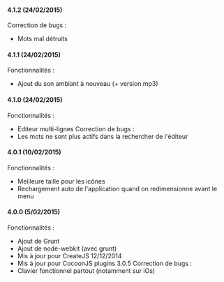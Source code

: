 #### 4.1.2 (24/02/2015)
Correction de bugs :
* Mots mal détruits

#### 4.1.1 (24/02/2015)
Fonctionnalités :
* Ajout du son ambiant à nouveau (+ version mp3)

#### 4.1.0 (24/02/2015)
Fonctionnalités :
* Editeur multi-lignes
Correction de bugs :
* Les mots ne sont plus actifs dans la rechercher de l'éditeur

#### 4.0.1 (10/02/2015)
Fonctionnalités :
* Meilleure taille pour les icônes
* Rechargement auto de l'application quand on redimensionne avant le menu

#### 4.0.0 (5/02/2015)
Fonctionnalités :
* Ajout de Grunt
* Ajout de node-webkit (avec grunt)
* Mis à jour pour CreateJS 12/12/2014
* Mis à jour pour CocoonJS plugins 3.0.5
Correction de bugs :
* Clavier fonctionnel partout (notamment sur iOs)
